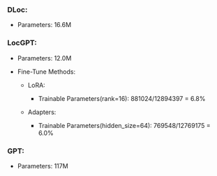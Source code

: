### DLoc: 

- Parameters: 16.6M

### LocGPT:

- Parameters: 12.0M

- Fine-Tune Methods:

  - LoRA:
    - Trainable Parameters(rank=16): 881024/12894397 = 6.8%

  - Adapters:
    - Trainable Parameters(hidden_size=64): 769548/12769175 = 6.0%

### GPT:

- Parameters: 117M

